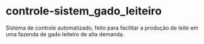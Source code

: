 # controle-sistem_gado_leiteiro
Sistema de controle automatizado, feito para facilitar a produção de leite em uma fazenda de gado leiteiro de alta demanda.
